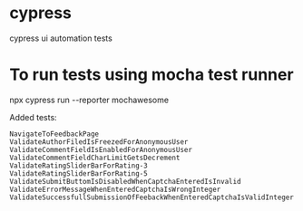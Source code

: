 # cypress
cypress ui automation tests

# To run tests using mocha test runner
npx cypress run --reporter mochawesome

Added tests:

    NavigateToFeedbackPage
    ValidateAuthorFiledIsFreezedForAnonymousUser
    ValidateCommentFieldIsEnabledForAnonymousUser
    ValidateCommentFieldCharLimitGetsDecrement
    ValidateRatingSliderBarForRating-3
    ValidateRatingSliderBarForRating-5
    ValidateSubmitButtomIsDisabledWhenCaptchaEnteredIsInvalid
    ValidateErrorMessageWhenEnteredCaptchaIsWrongInteger
    ValidateSuccessfullSubmissionOfFeebackWhenEnteredCaptchaIsValidInteger
